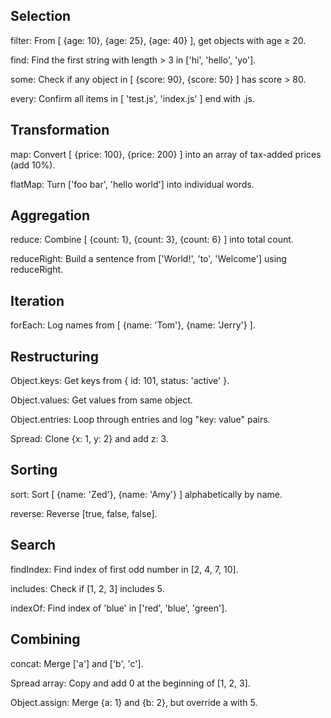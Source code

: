 ## Selection

filter: From [ {age: 10}, {age: 25}, {age: 40} ], get objects with age ≥ 20.

find: Find the first string with length > 3 in ['hi', 'hello', 'yo'].

some: Check if any object in [ {score: 90}, {score: 50} ] has score > 80.

every: Confirm all items in [ 'test.js', 'index.js' ] end with .js.

## Transformation

map: Convert [ {price: 100}, {price: 200} ] into an array of tax-added prices (add 10%).

flatMap: Turn ['foo bar', 'hello world'] into individual words.

## Aggregation

reduce: Combine [ {count: 1}, {count: 3}, {count: 6} ] into total count.

reduceRight: Build a sentence from ['World!', 'to', 'Welcome'] using reduceRight.

## Iteration

forEach: Log names from [ {name: 'Tom'}, {name: 'Jerry'} ].

## Restructuring

Object.keys: Get keys from { id: 101, status: 'active' }.

Object.values: Get values from same object.

Object.entries: Loop through entries and log "key: value" pairs.

Spread: Clone {x: 1, y: 2} and add z: 3.

## Sorting

sort: Sort [ {name: 'Zed'}, {name: 'Amy'} ] alphabetically by name.

reverse: Reverse [true, false, false].

## Search

findIndex: Find index of first odd number in [2, 4, 7, 10].

includes: Check if [1, 2, 3] includes 5.

indexOf: Find index of 'blue' in ['red', 'blue', 'green'].

## Combining

concat: Merge ['a'] and ['b', 'c'].

Spread array: Copy and add 0 at the beginning of [1, 2, 3].

Object.assign: Merge {a: 1} and {b: 2}, but override a with 5.